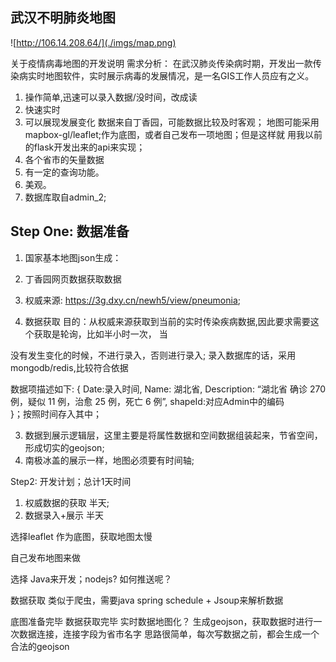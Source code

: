 ## 武汉不明肺炎地图

![http://106.14.208.64/](./imgs/map.png)

关于疫情病毒地图的开发说明
需求分析：
   在武汉肺炎传染病时期，开发出一款传染病实时地图软件，实时展示病毒的发展情况，是一名GIS工作人员应有之义。

1.	操作简单,迅速可以录入数据/没时间，改成读
2.	快速实时
3.	可以展现发展变化
数据来自丁香园，可能数据比较及时客观；
地图可能采用mapbox-gl/leaflet;作为底图，或者自己发布一项地图；但是这样就
用我以前的flask开发出来的api来实现；
4.	各个省市的矢量数据
5.	有一定的查询功能。
6.	美观。
7.	数据库取自admin_2;
 

## Step One: 数据准备
1.	国家基本地图json生成：
2.	丁香园网页数据获取数据


 

1.	权威来源:
https://3g.dxy.cn/newh5/view/pneumonia;
2.	数据获取
目的：从权威来源获取到当前的实时传染疾病数据,因此要求需要这个获取是轮询，比如半小时一次，
当
 
没有发生变化的时候，不进行录入，否则进行录入;
录入数据库的话，采用mongodb/redis,比较符合依据

数据项描述如下:
{
	 Date:录入时间,
  Name: 湖北省,
  Description: “湖北省 确诊 270 例，疑似 11 例，治愈 25 例，死亡 6 例”,
  shapeId:对应Admin中的编码  
}；按照时间存入其中；

3.	数据到展示逻辑层，这里主要是将属性数据和空间数据组装起来，节省空间，形成切实的geojson;
4.	南极冰盖的展示一样，地图必须要有时间轴;

Step2: 开发计划；总计1天时间
1.	权威数据的获取  半天;
2.	数据录入+展示 半天

选择leaflet 作为底图，获取地图太慢

自己发布地图来做

选择 Java来开发；nodejs? 如何推送呢？


数据获取 类似于爬虫，需要java spring schedule + Jsoup来解析数据

底图准备完毕
数据获取完毕
实时数据地图化？
生成geojson，获取数据时进行一次数据连接，连接字段为省市名字
思路很简单，每次写数据之前，都会生成一个合法的geojson
